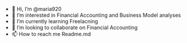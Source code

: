 - 👋 Hi, I’m @maria920
- 👀 I’m interested in Financial Accounting and Business Model analyses
- 🌱 I’m currently learning Freelacning
- 💞️ I’m looking to collaborate on Financial Accounting
- 📫 How to reach me Readme.md

<!---
arain920/arain920 is a ✨ special ✨ repository because its `README.md` (this file) appears on your GitHub profile.
You can click the Preview link to take a look at your changes.
--->
